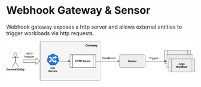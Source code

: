 # Webhook Gateway & Sensor

Webhook gateway exposes a http server and allows external entities to trigger workloads via
http requests.

<p align="center">
  <img src="https://github.com/argoproj/argo-events/blob/docs-gateway-setup/docs/assets/webhook-gateway.png?raw=true" alt="Webhook Gateway"/>
</p>


